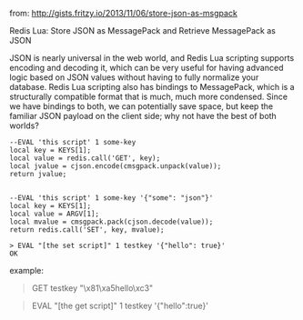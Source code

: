 from: http://gists.fritzy.io/2013/11/06/store-json-as-msgpack

Redis Lua: Store JSON as MessagePack and Retrieve MessagePack as JSON

JSON is nearly universal in the web world, and Redis Lua scripting supports encoding and decoding it, which can be very useful for having advanced logic based on JSON values without having to fully normalize your database. Redis Lua scripting also has bindings to MessagePack, which is a structurally compatible format that is much, much more condensed. Since we have bindings to both, we can potentially save space, but keep the familiar JSON payload on the client side; why not have the best of both worlds?

    --EVAL 'this script' 1 some-key
    local key = KEYS[1];
    local value = redis.call('GET', key);
    local jvalue = cjson.encode(cmsgpack.unpack(value));
    return jvalue;


    --EVAL 'this script' 1 some-key '{"some": "json"}'
    local key = KEYS[1];
    local value = ARGV[1];
    local mvalue = cmsgpack.pack(cjson.decode(value));
    return redis.call('SET', key, mvalue);

    > EVAL "[the set script]" 1 testkey '{"hello": true}'
    OK

example: 

> GET testkey
"\x81\xa5hello\xc3"

> EVAL "[the get script]" 1 testkey
'{"hello":true}'
